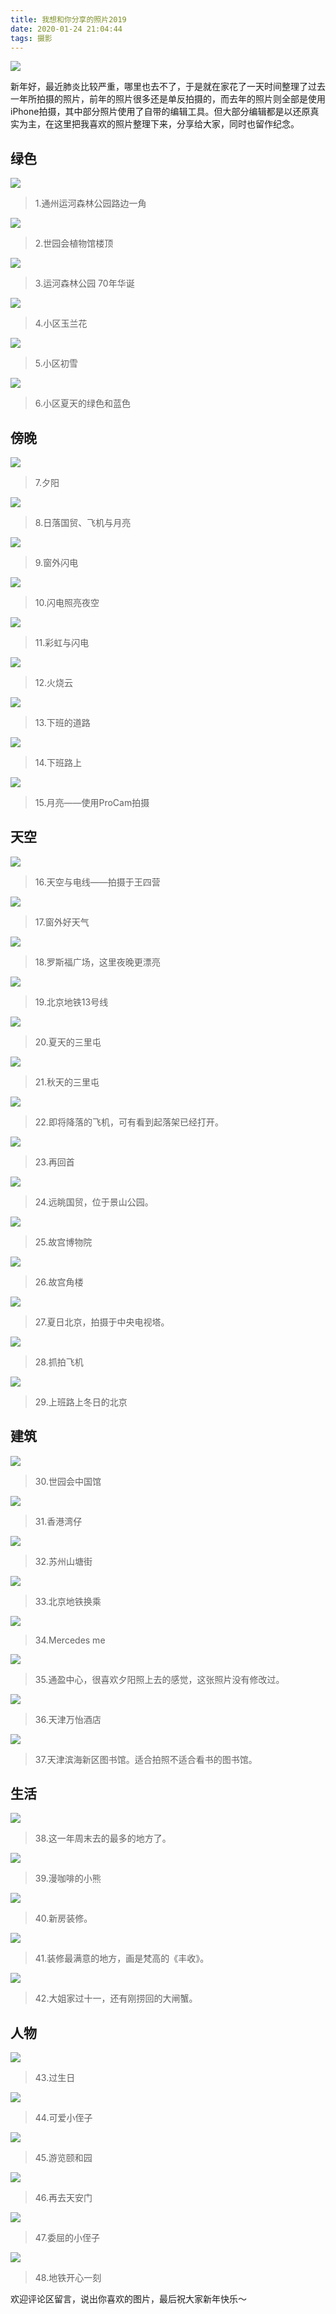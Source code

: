 ```yaml
---
title: 我想和你分享的照片2019
date: 2020-01-24 21:04:44
tags: 摄影
---
```


![](https://img.carlwe.com/IMG_4049.jpg)

<!--more-->

新年好，最近肺炎比较严重，哪里也去不了，于是就在家花了一天时间整理了过去一年所拍摄的照片，前年的照片很多还是单反拍摄的，而去年的照片则全部是使用iPhone拍摄，其中部分照片使用了自带的编辑工具。但大部分编辑都是以还原真实为主，在这里把我喜欢的照片整理下来，分享给大家，同时也留作纪念。

## 绿色

![](https://img.carlwe.com/IMG_4190.jpg)

> 1.通州运河森林公园路边一角



![](https://img.carlwe.com/IMG_5404.jpg)

> 2.世园会植物馆楼顶



![](https://img.carlwe.com/IMG_2161.jpg)

> 3.运河森林公园 70年华诞



![](https://img.carlwe.com/IMG_2859s.jpg)

> 4.小区玉兰花



![](https://img.carlwe.com/IMG_3467.jpg)

> 5.小区初雪



![](https://img.carlwe.com/IMG_3827.jpg)

>6.小区夏天的绿色和蓝色



## 傍晚


![](https://img.carlwe.com/IMG_1548s.jpg)

> 7.夕阳



![](https://img.carlwe.com/IMG_3032s.jpg)

> 8.日落国贸、飞机与月亮



![](https://img.carlwe.com/IMG_3414.jpg)

> 9.窗外闪电



![](https://img.carlwe.com/IMG_7092.jpg)

> 10.闪电照亮夜空



![](https://img.carlwe.com/IMG_6907.jpg)

> 11.彩虹与闪电



![](https://img.carlwe.com/IMG_4414.jpg)

> 12.火烧云



![](https://img.carlwe.com/IMG_5741s.jpg)

> 13.下班的道路



![](https://img.carlwe.com/IMG_0587.jpg)

> 14.下班路上



![](https://img.carlwe.com/IMG_1756.jpg)

> 15.月亮——使用ProCam拍摄



## 天空

![](https://img.carlwe.com/IMG_4516.jpg)

> 16.天空与电线——拍摄于王四营



![](https://img.carlwe.com/IMG_9573.jpg)

> 17.窗外好天气



![](https://img.carlwe.com/IMG_3648.jpg)

> 18.罗斯福广场，这里夜晚更漂亮



![](https://img.carlwe.com/IMG_3761.jpg)

> 19.北京地铁13号线



![](https://img.carlwe.com/IMG_5710.jpg)

> 20.夏天的三里屯



![](https://img.carlwe.com/IMG_3630.jpg)

> 21.秋天的三里屯



![](https://img.carlwe.com/IMG_1444.jpg)

> 22.即将降落的飞机，可有看到起落架已经打开。



![](https://img.carlwe.com/IMG_8249.jpg)

> 23.再回首



![](https://img.carlwe.com/IMG_2671.jpg)

> 24.远眺国贸，位于景山公园。



![](https://img.carlwe.com/IMG_2679.jpg)

>25.故宫博物院



![](https://img.carlwe.com/IMG_2753.jpg)

> 26.故宫角楼



![](https://img.carlwe.com/IMG_4056.jpg)

> 27.夏日北京，拍摄于中央电视塔。



![](https://img.carlwe.com/IMG_5768.jpg)

> 28.抓拍飞机



![](https://img.carlwe.com/IMG_7016.jpg)

> 29.上班路上冬日的北京



## 建筑

![](https://img.carlwe.com/IMG_7945.jpg)

> 30.世园会中国馆



![](https://img.carlwe.com/IMG_2225.jpg)

> 31.香港湾仔



![](https://img.carlwe.com/sz_4055.jpg)

> 32.苏州山塘街



![](https://img.carlwe.com/IMG_6057.jpg)

> 33.北京地铁换乘



![](https://img.carlwe.com/IMG_1460.jpg)

> 34.Mercedes me



![](https://img.carlwe.com/IMG_3710.jpg)

> 35.通盈中心，很喜欢夕阳照上去的感觉，这张照片没有修改过。



![](https://img.carlwe.com/IMG_2066.jpg)

> 36.天津万怡酒店



![](https://img.carlwe.com/IMG_6076.jpg)

> 37.天津滨海新区图书馆。适合拍照不适合看书的图书馆。



## 生活

![](https://img.carlwe.com/IMG_3086.jpg)

> 38.这一年周末去的最多的地方了。



![](https://img.carlwe.com/IMG_8141.jpg)

> 39.漫咖啡的小熊



![](https://img.carlwe.com/IMG_0229.jpg)

> 40.新房装修。



![](https://img.carlwe.com/IMG_5098.jpg)

> 41.装修最满意的地方，画是梵高的《丰收》。



![](https://img.carlwe.com/IMG_9343.jpg)

> 42.大姐家过十一，还有刚捞回的大闸蟹。



## 人物

![](https://img.carlwe.com/IMG_3421.jpg)

> 43.过生日



![](https://img.carlwe.com/IMG_1272.jpg)

> 44.可爱小侄子



![](https://img.carlwe.com/IMG_8014.jpg)

> 45.游览颐和园



![](https://img.carlwe.com/IMG_2035.jpg)

> 46.再去天安门



![](https://img.carlwe.com/IMG_6344.jpg)

> 47.委屈的小侄子



![](https://img.carlwe.com/IMG_9194.jpg)

> 48.地铁开心一刻



欢迎评论区留言，说出你喜欢的图片，最后祝大家新年快乐～

